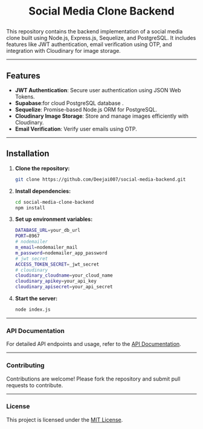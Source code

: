 # <p align="center">Social Media Clone Backend</p>

This repository contains the backend implementation of a social media clone built using Node.js, Express.js, Sequelize, and PostgreSQL. It includes features like JWT authentication, email verification using OTP, and integration with Cloudinary for image storage.

---

## Features

- **JWT Authentication**: Secure user authentication using JSON Web Tokens.
- **Supabase**:for cloud PostgreSQL database .
- **Sequelize**: Promise-based Node.js ORM for PostgreSQL.
- **Cloudinary Image Storage**: Store and manage images efficiently with Cloudinary.
- **Email Verification**: Verify user emails using OTP.

---

## Installation

1. **Clone the repository:**

   ```bash
   git clone https://github.com/Deejai007/social-media-backend.git

   ```

2. **Install dependencies:**

   ```bash
   cd social-media-clone-backend
   npm install

   ```

3. **Set up environment variables:**

   ```bash
   DATABASE_URL=your_db_url
   PORT=8967
   # nodemailer
   m_email=nodemailer_mail
   m_password=nodemailer_app_password
   # jwt secret
   ACCESS_TOKEN_SECRET=_jwt_secret
   # cloudinary
   cloudinary_cloudname=your_cloud_name
   cloudinary_apikey=your_api_key
   cloudinary_apisecret=your_api_secret

   ```

4. **Start the server:**
   ```bash
   node index.js
   ```

---

### API Documentation

For detailed API endpoints and usage, refer to the [API Documentation](API_DOCUMENTATION.md).

---

### Contributing

Contributions are welcome! Please fork the repository and submit pull requests to contribute.

---

### License

This project is licensed under the [MIT License](LICENSE).
